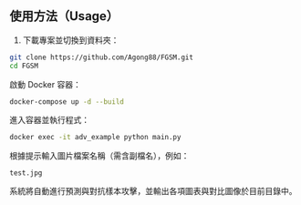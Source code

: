 ##  使用方法（Usage）

1. 下載專案並切換到資料夾：

```bash
git clone https://github.com/Agong88/FGSM.git
cd FGSM
```
啟動 Docker 容器：
```bash
docker-compose up -d --build
```
進入容器並執行程式：
```bash
docker exec -it adv_example python main.py
```
根據提示輸入圖片檔案名稱（需含副檔名），例如：
```
test.jpg
```
系統將自動進行預測與對抗樣本攻擊，並輸出各項圖表與對比圖像於目前目錄中。